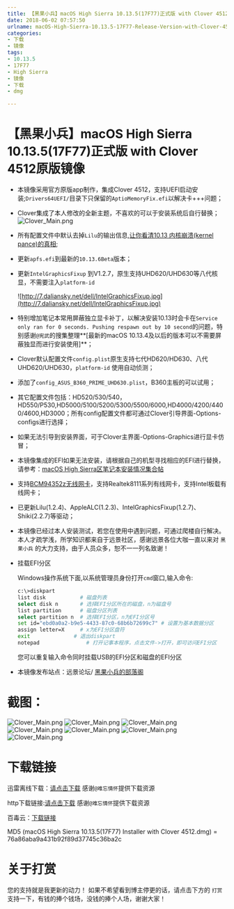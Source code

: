 ```yaml
---
title: 【黑果小兵】macOS High Sierra 10.13.5(17F77)正式版 with Clover 4512原版镜像
date: 2018-06-02 07:57:50
urlname: macOS-High-Sierra-10.13.5-17F77-Release-Version-with-Clover-4512-original-mirror
categories:
- 下载
- 镜像
tags:
- 10.13.5
- 17F77
- High Sierra
- 镜像
- 下载
- dmg

---
```


# 【黑果小兵】macOS High Sierra 10.13.5(17F77)正式版 with Clover 4512原版镜像

- 本镜像采用官方原版app制作，集成Clover 4512，支持UEFI启动安装;`Drivers64UEFI/`目录下只保留的`AptioMemoryFix.efi`以解决卡+++问题；

- Clover集成了本人修改的全新主题，不喜欢的可以于安装系统后自行替换；![Clover_Main.png](http://7.daliansky.net/10.13.5/Clover_Main.png)

- 所有配置文件中默认去掉`Lilu`的输出信息,[让你看清10.13 内核崩溃(kernel pance)的真相](https://blog.daliansky.net/macOS-10.13-installation-of-common-problems-and-solutions.html);

- 更新`apfs.efi`到最新的`10.13.6Beta`版本；

- 更新`IntelGraphicsFixup` 到V1.2.7，原生支持UHD620/UHD630等八代核显，不需要注入`platform-id`

  ![http://7.daliansky.net/dell/IntelGraphicsFixup.jpg](http://7.daliansky.net/dell/IntelGraphicsFixup.jpg)

- 特别增加笔记本常用屏蔽独立显卡补丁，以解决安装10.13时会卡在`Service only ran for 0 seconds. Pushing respawn out by 10 second`的问题，特别感谢` @宪武 `的搜集整理**[最新的macOS 10.13.4及以后的版本可以不需要屏蔽独显而进行安装使用]**；

- Clover默认配置文件`config.plist`原生支持七代HD620/HD630、八代UHD620/UHD630，`platform-id` 使用自动侦测；

- 添加了`config_ASUS_B360_PRIME_UHD630.plist`，B360主板的可以试用；

- 其它配置文件包括：HD520/530/540，HD550/P530,HD5000/5100/5200/5300/5500/6000,HD4000/4200/4400/4600,HD3000；所有config配置文件都可通过Clover引导界面-Options-configs进行选择；

- 如果无法引导到安装界面，可于Clover主界面-Options-Graphics进行显卡仿冒；

- 本镜像集成的EFI如果无法安装，请根据自己的机型寻找相应的EFI进行替换，请参考：[macOS High Sierra区笔记本安装情况集合帖](http://bbs.pcbeta.com/viewthread-1753483-1-1.html)

- 支持[BCM94352z无线网卡](https://blog.daliansky.net/Broadcom-BCM94352z-DW1560-drive-new-posture.html#more)，支持Realtek8111系列有线网卡，支持Intel板载有线网卡；

- 已更新Lilu(1.2.4)、AppleALC(1.2.3)、IntelGraphicsFixup(1.2.7)、Shiki(2.2.7)等驱动；

- 本镜像已经过本人安装测试，若您在使用中遇到问题，可通过爬楼自行解决。本人才疏学浅，所学知识都来自于远景社区，感谢远景各位大咖一直以来对 `黑果小兵` 的大力支持，由于人员众多，恕不一一列名致谢！

- 挂载EFI分区

  Windows操作系统下面,以系统管理员身份打开`cmd`窗口,输入命令:

  ```sh
  c:\>diskpart
  list disk           # 磁盘列表
  select disk n       # 选择EFI分区所在的磁盘，n为磁盘号
  list partition      # 磁盘分区列表
  select partition n  # 选择EFI分区，n为EFI分区号
  set id="ebd0a0a2-b9e5-4433-87c0-68b6b72699c7"	# 设置为基本数据分区
  assign letter=X     # x为EFI分区盘符
  exit				# 退出diskpart
  notepad				# 打开记事本程序，点击文件->打开，即可访问EFI分区
  ```

  您可以重复输入命令同时挂载USB的EFI分区和磁盘的EFI分区

- 本镜像发布站点：远景论坛/ [黑果小兵的部落阁](https://blog.daliansky.net)

# 截图：

![Clover_Main.png](http://7.daliansky.net/10.13.5/10.13.5.jpg)
![Clover_Main.png](http://7.daliansky.net/10.13.5/Bluetooth.jpg)
![Clover_Main.png](http://7.daliansky.net/10.13.5/Graphics.jpg)
![Clover_Main.png](http://7.daliansky.net/10.13.5/USB.jpg)
![Clover_Main.png](http://7.daliansky.net/10.13.5/WIFI.jpg)
![Clover_Main.png](http://7.daliansky.net/10.13.5/10.13.5_17F77.jpg)
![Clover_Main.png](http://7.daliansky.net/10.13.5/Clover_10.13.5.png)

# 下载链接

迅雷离线下载：[请点击下载](https://mirrors.dtops.cc/iso/MacOS/daliansky_macos/macOS%20High%20Sierra%2010.13.5%2817F77%29%20Installer%20with%20Clover%204512.dmg) 感谢`@难忘情怀`提供下载资源

http下载链接:[请点击下载](https://mirrors.dtops.cc/iso/MacOS/daliansky_macos/) 感谢`@难忘情怀`提供下载资源

百毒云：[下载链接](https://pan.baidu.com/s/1dxGvMTIdenzBMvhlpAnUCQ)

MD5 (macOS High Sierra 10.13.5(17F77) Installer with Clover 4512.dmg) = 76a86aba9a431b92f89d37745c36ba2c

# 关于打赏

您的支持就是我更新的动力！
如果不希望看到博主停更的话，请点击下方的 `打赏` 支持一下，有钱的捧个钱场，没钱的捧个人场，谢谢大家！
